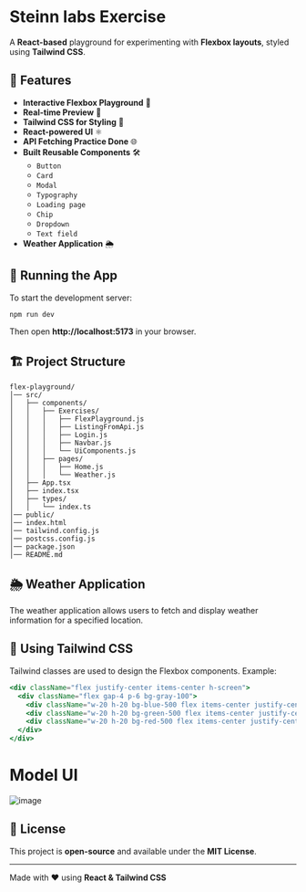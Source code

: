 # Steinn labs Exercise

A **React-based** playground for experimenting with **Flexbox layouts**, styled using **Tailwind CSS**.

## 🚀 Features
- **Interactive Flexbox Playground** 📏
- **Real-time Preview** 🔄
- **Tailwind CSS for Styling** 🎨
- **React-powered UI** ⚛️
- **API Fetching Practice Done** 🌐
- **Built Reusable Components** 🛠️
  - `Button`
  - `Card`
  - `Modal`
  - `Typography`
  - `Loading page`
  - `Chip`
  - `Dropdown`
  - `Text field`
- **Weather Application** 🌦️

## 🚀 Running the App

To start the development server:
```bash
npm run dev
```

Then open **http://localhost:5173** in your browser.

## 🏗️ Project Structure
```
flex-playground/
│── src/
│   ├── components/
│   │   ├── Exercises/
│   │   │   ├── FlexPlayground.js
│   │   │   ├── ListingFromApi.js
│   │   │   ├── Login.js
│   │   │   ├── Navbar.js
│   │   │   └── UiComponents.js
│   │   ├── pages/
│   │   │   ├── Home.js
│   │   │   └── Weather.js
│   ├── App.tsx
│   ├── index.tsx
│   ├── types/
│   │   └── index.ts
│── public/
│── index.html
│── tailwind.config.js
│── postcss.config.js
│── package.json
│── README.md
```

## 🌦️ Weather Application
The weather application allows users to fetch and display weather information for a specified location.

## 🎨 Using Tailwind CSS
Tailwind classes are used to design the Flexbox components. Example:
```jsx
<div className="flex justify-center items-center h-screen">
  <div className="flex gap-4 p-6 bg-gray-100">
    <div className="w-20 h-20 bg-blue-500 flex items-center justify-center">1</div>
    <div className="w-20 h-20 bg-green-500 flex items-center justify-center">2</div>
    <div className="w-20 h-20 bg-red-500 flex items-center justify-center">3</div>
  </div>
</div>
```
# Model UI
![image](https://github.com/user-attachments/assets/4421017b-dcbd-4c4c-b20d-5e5e40243ecc)


## 📜 License
This project is **open-source** and available under the **MIT License**.

---
Made with ❤️ using **React & Tailwind CSS**
